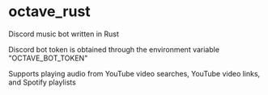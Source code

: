 # octave_rust
Discord music bot written in Rust

Discord bot token is obtained through the environment variable "OCTAVE_BOT_TOKEN"

Supports playing audio from YouTube video searches, YouTube video links, and Spotify playlists
